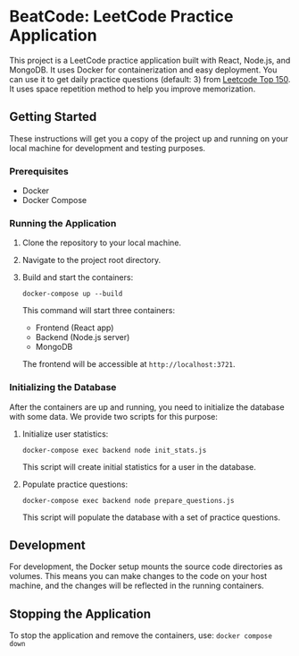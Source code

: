 # BeatCode: LeetCode Practice Application

This project is a LeetCode practice application built with React, Node.js, and MongoDB. It uses Docker for containerization and easy deployment. You can use it to get daily practice questions (default: 3) from [Leetcode Top 150](https://leetcode.com/studyplan/top-interview-150/). It uses space repetition method to help you improve memorization.

## Getting Started

These instructions will get you a copy of the project up and running on your local machine for development and testing purposes.

### Prerequisites

- Docker
- Docker Compose

### Running the Application

1. Clone the repository to your local machine.

2. Navigate to the project root directory.

3. Build and start the containers:

   ```
   docker-compose up --build
   ```

   This command will start three containers:
   - Frontend (React app)
   - Backend (Node.js server)
   - MongoDB

   The frontend will be accessible at `http://localhost:3721`.

### Initializing the Database

After the containers are up and running, you need to initialize the database with some data. We provide two scripts for this purpose:

1. Initialize user statistics:

   ```
   docker-compose exec backend node init_stats.js
   ```

   This script will create initial statistics for a user in the database.

2. Populate practice questions:

   ```
   docker-compose exec backend node prepare_questions.js
   ```

   This script will populate the database with a set of practice questions.

## Development

For development, the Docker setup mounts the source code directories as volumes. This means you can make changes to the code on your host machine, and the changes will be reflected in the running containers.

## Stopping the Application

To stop the application and remove the containers, use:
    ```
    docker compose down
    ```
